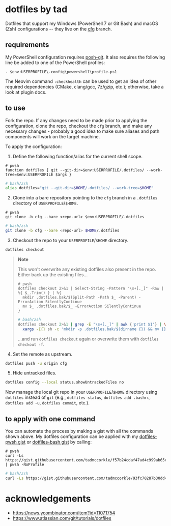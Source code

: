 # dotfiles by tad

Dotfiles that support my Windows (PowerShell 7 or Git Bash) and macOS (Zsh) configurations -- they live on the [cfg](https://github.com/tadmccorkle/dotfiles/tree/cfg) branch.

## requirements

My PowerShell configuration requires [posh-git](https://github.com/dahlbyk/posh-git). It also requires the following line be added to one of the PowerShell profiles:

```pwsh
. $env:USERPROFILE\.config\powershell\profile.ps1
```

The Neovim command `:checkhealth` can be used to get an idea of other required dependencies (CMake, clang/gcc, 7z/gzip, etc.); otherwise, take a look at plugin docs.

## to use

Fork the repo. If any changes need to be made prior to applying the configuration, clone the repo, checkout the `cfg` branch, and make any necessary changes - probably a good idea to make sure aliases and path components will work on the target machine.

To apply the configuration:

1. Define the following function/alias for the current shell scope.

```pwsh
# pwsh
function dotfiles { git --git-dir=$env:USERPROFILE/.dotfiles/ --work-tree=$env:USERPROFILE $args }
```

```sh
# bash/zsh
alias dotfiles="git --git-dir=$HOME/.dotfiles/ --work-tree=$HOME"
```

2. Clone into a bare repository pointing to the `cfg` branch in a `.dotfiles` directory of `USERPROFILE`/`$HOME`.

```pwsh
# pwsh
git clone -b cfg --bare <repo-url> $env:USERPROFILE/.dotfiles
```

```sh
# bash/zsh
git clone -b cfg --bare <repo-url> $HOME/.dotfiles
```

3. Checkout the repo to your `USERPROFILE`/`$HOME` directory.

```sh
dotfiles checkout
```

> **Note**
>
> This won't overwrite any existing dotfiles also present in the repo. Either back up the existing files...
> ```pwsh
> # pwsh
> dotfiles checkout 2>&1 | Select-String -Pattern "\s+[._]" -Raw | %{ $_.Trim() } | %{
>   mkdir .dotfiles.bak/$(Split-Path -Path $_ -Parent) -ErrorAction SilentlyContinue
>   mv $_ .dotfiles.bak/$_ -ErrorAction SilentlyContinue
> }
> ```
> ```sh
> # bash/zsh
> dotfiles checkout 2>&1 | grep -E "\s+[._]" | awk {'print $1'} | \
>   xargs -I{} sh -c 'mkdir -p .dotfiles.bak/$(dirname {}) && mv {} .dotfiles.bak/{}'
> ```
> ...and run `dotfiles checkout` again or overwrite them with `dotfiles checkout -f`.

4. Set the remote as upstream.

```sh
dotfiles push -u origin cfg
```

5. Hide untracked files.

```sh
dotfiles config --local status.showUntrackedFiles no
```

Now manage the local git repo in your `USERPROFILE`/`$HOME` directory using `dotfiles` instead of `git` (e.g., `dotfiles status`, `dotfiles add .bashrc`, `dotfiles add -u`, `dotfiles commit`, etc.).

## to apply with one command

You can automate the process by making a gist with all the commands shown above. My dotfiles configuration can be applied with my [dotfiles-pwsh gist](https://gist.github.com/tadmccorkle/f57b24cdaf47ad4c999ab65c92db0244) or [dotfiles-bash gist](https://gist.github.com/tadmccorkle/93fc70287b30dd4e3985f8e8e41862a8) by calling:

```pwsh
# pwsh
curl -Ls https://gist.githubusercontent.com/tadmccorkle/f57b24cdaf47ad4c999ab65c92db0244/raw | pwsh -NoProfile
```

```sh
# bash/zsh
curl -Ls https://gist.githubusercontent.com/tadmccorkle/93fc70287b30dd4e3985f8e8e41862a8/raw | /bin/bash
```

# acknowledgements

- https://news.ycombinator.com/item?id=11071754
- https://www.atlassian.com/git/tutorials/dotfiles
